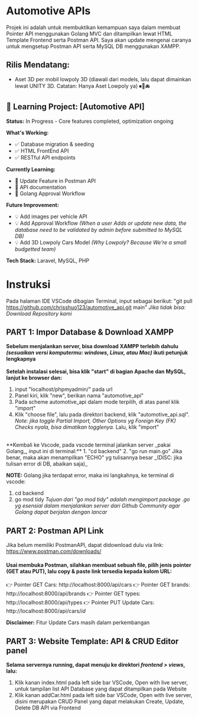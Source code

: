 # Automotive APIs
Projek ini adalah untuk membuktikan kemampuan saya dalam membuat Pointer API menggunakan Golang MVC dan ditampilkan lewat HTML Template Frontend serta Postman API.
Saya akan update mengenai caranya untuk mengsetup Postman API serta MySQL DB menggunakan XAMPP.

## Rilis Mendatang:
- Aset 3D per mobil lowpoly 3D (diawali dari models, lalu dapat dimainkan lewat UNITY 3D. Catatan: Hanya Aset Lowpoly ya) ⏹🚗🚘

## 🚧 Learning Project: [Automotive API]

**Status:** In Progress - Core features completed, optimization ongoing

**What's Working:**
- ✅ Database migration & seeding
- ✅ HTML FrontEnd API
- ✅ RESTful API endpoints

**Currently Learning:**
- 🔄 Update Feature in Postman API
- 🔄 API documentation
- 🔄 Golang Approval Workflow

**Future Improvement:**
- 💡 Add images per vehicle API
- 💡 Add Approval Workflow _(When a user Adds or update new data, the database need to be validated by admin before submitted to MySQL DB)_
- 💡 Add 3D Lowpoly Cars Model _(Why Lowpoly? Because We're a small budgetted team)_

**Tech Stack:** Laravel, MySQL, PHP

# Instruksi

Pada halaman IDE VSCode dibagian Terminal, input sebagai berikut:
"git pull https://github.com/chrisshuo123/automotive_api.git main"
_Jika tidak bisa: Download Repository kami_

## PART 1: Impor Database & Download XAMPP

**Sebelum menjalankan server, bisa download XAMPP terlebih dahulu _(sesuaikan versi komputermu: windows, Linux, atau Mac)_ ikuti petunjuk lengkapnya** <br>
<br>
**Setelah instalasi selesai, bisa klik "start" di bagian Apache dan MySQL, lanjut ke browser dan:**
1. input "localhost/phpmyadmin/" pada url
2. Panel kiri, klik "new", berikan nama "automotive_api"
3. Pada scheme automotive_api dalam mode terpilih, di atas panel klik "import"
4. Klik "choose file", lalu pada direktori backend, klik "automotive_api.sql". _Note: jika toggle Partial Import, Other Options yg Foreign Key (FK) Checks nyala, bisa dimatikan togglenya._ Lalu, klik "import"<br>
<br>
**Kembali ke Vscode, pada vscode terminal jalankan server _pakai Golang_, input ini di terminal:**
1. "cd backend"
2. "go run main.go"
Jika benar, maka akan menampilkan "ECHO" yg tulisannya besar _(DISC: jika tulisan error di DB, abaikan saja)_

**NOTE:** Golang jika terdapat error, maka ini langkahnya, ke terminal di vscode:
1. cd backend
2. go mod tidy
_Tujuan dari "go mod tidy" adalah mengimport package .go yg esensial dalam menjalankan server dari Github Community agar Golang dapat berjalan dengan lancar_

## PART 2: Postman API Link
Jika belum memiliki PostmanAPI, dapat didownload dulu via link:
https://www.postman.com/downloads/ 

#### Usai membuka Postman, silahkan membuat sebuah file, pilih jenis pointer (GET atau PUT), lalu copy & paste link tersedia kepada kolom URL:
👉 Pointer GET Cars: 
http://localhost:8000/api/cars
👉 Pointer GET brands:
http://localhost:8000/api/brands
👉 Pointer GET types:
http://localhost:8000/api/types
👉 Pointer PUT Update Cars:
http://localhost:8000/api/cars/_id_

**Disclaimer:** Fitur Update Cars masih dalam perkembangan 

## PART 3: Website Template: API & CRUD Editor panel
**Selama servernya running, dapat menuju ke direktori _frontend > views_, lalu:**
1. Klik kanan index.html pada left side bar VSCode, Open with live server, untuk tampilan list API Database yang dapat ditampilkan pada Website
2. Klik kanan addCar.html pada left side bar VSCode, Open with live server, disini merupakan CRUD Panel yang dapat melakukan Create, Update, Delete DB API via Frontend





